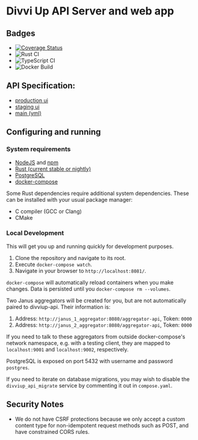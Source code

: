 # Divvi Up API Server and web app

## Badges

* [![Coverage Status](https://coveralls.io/repos/github/divviup/divviup-api/badge.svg?branch=main)](https://coveralls.io/github/divviup/divviup-api?branch=main)
* ![Rust CI](https://github.com/divviup/divviup-api/actions/workflows/rust.yml/badge.svg?branch=main)
* ![TypeScript CI](https://github.com/divviup/divviup-api/actions/workflows/ts.yml/badge.svg?branch=main)
* ![Docker Build](https://github.com/divviup/divviup-api/actions/workflows/docker.yml/badge.svg?branch=main)

## API Specification:
* [production ui](https://app.divviup.org/swagger-ui)
* [staging ui](https://app.staging.divviup.org/swagger-ui)
* [main (yml)](https://github.com/divviup/divviup-api/blob/main/documentation/openapi.yml)

## Configuring and running

### System requirements
* [NodeJS](https://nodejs.org/) and [npm](https://www.npmjs.com/)
* [Rust (current stable or nightly)](https://www.rust-lang.org/tools/install)
* [PostgreSQL](https://www.postgresql.org/)
* [docker-compose](https://docs.docker.com/compose/)

Some Rust dependencies require additional system dependencies. These can be installed with your usual
package manager:
* C compiler (GCC or Clang)
* CMake

### Local Development

This will get you up and running quickly for development purposes.

1. Clone the repository and navigate to its root.
1. Execute `docker-compose watch`.
1. Navigate in your browser to `http://localhost:8081/`.

`docker-compose` will automatically reload containers when you make changes. Data is persisted
until you `docker-compose rm --volumes`.

Two Janus aggregators will be created for you, but are not automatically paired to divviup-api.
Their information is:
1. Address: `http://janus_1_aggregator:8080/aggregator-api`, Token: `0000`
1. Address: `http://janus_2_aggregator:8080/aggregator-api`, Token: `0000`

If you need to talk to these aggregators from outside docker-compose's network namespace, e.g.
with a testing client, they are mapped to `localhost:9001` and `localhost:9002`, respectively.

PostgreSQL is exposed on port 5432 with username and password `postgres`.

If you need to iterate on database migrations, you may wish to disable the `divviup_api_migrate`
service by commenting it out in `compose.yaml`.

## Security Notes

* We do not have CSRF protections because we only accept a custom content type for non-idempotent request methods such as POST, and have constrained CORS rules.
